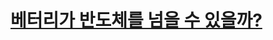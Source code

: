 # [베터리가 반도체를 넘을 수 있을까?](https://www.youtube.com/watch?v=INtwVgaQUTM&list=PLJPjg3It2DXQUdlAocHh5FASozqwtJavv&index=172)
